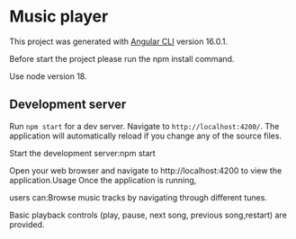 # Music player

This project was generated with [Angular CLI](https://github.com/angular/angular-cli) version 16.0.1.

Before start the project please run the npm install command.

Use node version 18.

## Development server

Run `npm start` for a dev server. Navigate to `http://localhost:4200/`. The application will automatically reload if you change any of the source files.

Start the development server:npm start

Open your web browser and navigate to http://localhost:4200 to view the application.Usage Once the application is running, 

users can:Browse music tracks by navigating through different tunes. 

Basic playback controls (play, pause, next song, previous song,restart) are provided.